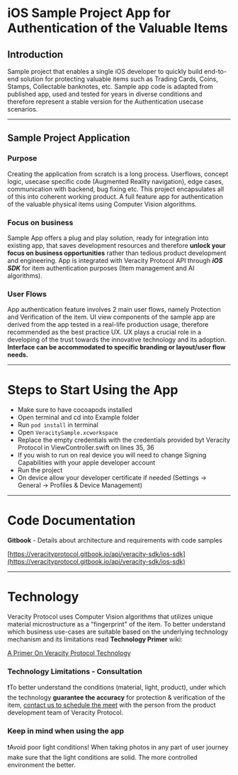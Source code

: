 # iOS Sample Project App for Authentication of the Valuable Items

## Introduction

Sample project that enables a single iOS developer to quickly build end-to-end solution for protecting valuable items such as Trading Cards, Coins, Stamps, Collectable banknotes, etc. Sample app code is adapted from published app, used and tested for years in diverse conditions and therefore represent a stable version for the Authentication usecase scenarios.

---

## Sample Project Application

### **Purpose**

Creating the application from scratch is a long process. Userflows, concept logic, usecase specific code (Augmented Reality navigation), edge cases, communication with backend, bug fixing etc. This project encapsulates all of this into coherent working product. A full feature app for authentication of the valuable physical items using Computer Vision algorithms.

### **Focus on business**

Sample App offers a plug and play solution, ready for integration into existing app, that saves development resources and therefore **unlock your focus on business opportunities** rather than tedious product development and engineering. App is integrated with Veracity Protocol API through ***iOS SDK*** for item authentication purposes (Item management and AI algorithms).

### **User Flows**

App authentication feature involves 2 main user flows, namely Protection and Verification of the item. UI view components of the sample app are derived from the app tested in a real-life production usage, therefore recommended as the best practice UX. UX plays a crucial role in a developing of the trust towards the innovative technology and its adoption. **Interface can be accommodated to specific branding or layout/user flow needs.**


---

# Steps to Start Using the App

- Make sure to have cocoapods installed
- Open terminal and cd into Example folder
- Run `pod install` in terminal
- Open `VeracitySample.xcworkspace`
- Replace the empty credentials with the credentials provided byt Veracity Protocol in ViewController.swift on lines 35, 36
- If you wish to run on real device you will need to change Signing Capabilities with your apple developer account
- Run the project
- On device allow your developer certificate if needed (Settings -> General -> Profiles & Device Management)

---

# Code Documentation

**Gitbook** - Details about architecture and requirements with code samples

[https://veracityprotocol.gitbook.io/api/veracity-sdk/ios-sdk](https://veracityprotocol.gitbook.io/api/veracity-sdk/ios-sdk)

---

# Technology

Veracity Protocol uses Computer Vision algorithms that utilizes unique material microstructure as a "fingerprint" of the item. To better understand which business use-cases are suitable based on the underlying  technology mechanism and its limitations read **Technology Primer** wiki:

[A Primer On Veracity Protocol Technology](https://www.notion.so/A-Primer-On-Veracity-Protocol-Technology-df6c2a33930343c0b5bfd5b8e47ad81c)

### **Technology Limitations - Consultation**

❗To better understand the conditions (material, light, product), under which the technology **guarantee the accuracy** for protection & verification of the item, [contact us to schedule the meet](mailto:hello@veracityprotocol.org) with the person from the product development team of Veracity Protocol.

### Keep in mind when using the app

❗Avoid poor light conditions! When taking photos in any part of user journey make sure that the light conditions are solid. The more controlled environment the better.